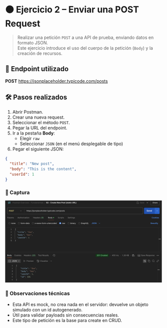 # 🟠 Ejercicio 2 – Enviar una POST Request
> Realizar una petición `POST` a una API de prueba, enviando datos en formato JSON.  
> Este ejercicio introduce el uso del cuerpo de la petición (`Body`) y la creación de recursos.

## 🧩 Endpoint utilizado

**POST** https://jsonplaceholder.typicode.com/posts

## 🛠 Pasos realizados

1. Abrir Postman.
2. Crear una nueva request.
3. Seleccionar el método `POST`.
4. Pegar la URL del endpoint.
5. Ir a la pestaña **Body**:
   - Elegir `raw`
   - Seleccionar `JSON` (en el menú desplegable de tipo)
6. Pegar el siguiente JSON:

```json
{
  "title": "New post",
  "body": "This is the content",
  "userId": 1
}
```

### 📸 Captura
![Descripción de la imagen](../screenshots/02_post_request.png)


### 🧠 Observaciones técnicas
- Esta API es mock, no crea nada en el servidor: devuelve un objeto simulado con un id autogenerado.
- Útil para validar payloads sin consecuencias reales.
- Este tipo de petición es la base para create en CRUD.
